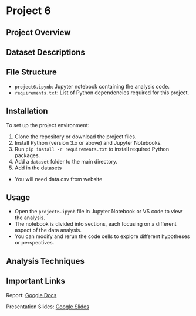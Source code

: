 # Project 6

## Project Overview

## Dataset Descriptions

## File Structure

- `project6.ipynb`: Jupyter notebook containing the analysis code.
- `requirements.txt`: List of Python dependencies required for this project.

## Installation

To set up the project environment:

1. Clone the repository or download the project files.
2. Install Python (version 3.x or above) and Jupyter Notebooks.
3. Run `pip install -r requirements.txt` to install required Python packages.
4. Add a `dataset` folder to the main directory.
5. Add in the datasets

- You will need data.csv from website

## Usage

- Open the `project6.ipynb` file in Jupyter Notebook or VS code to view the analysis.
- The notebook is divided into sections, each focusing on a different aspect of the data analysis.
- You can modify and rerun the code cells to explore different hypotheses or perspectives.

## Analysis Techniques

## Important Links

Report: [Google Docs](https://docs.google.com/document/d/1lk4PDTUPbRsFw_1v2m4nbwlETAYU668Afd8fhLDqwJw/edit?usp=sharing)

Presentation Slides: [Google Slides](https://docs.google.com/presentation/d/1lx_Q9ylxFYrMHktcFgRFGzPBb3JkYZS8v1a3mW9nRFo/edit?usp=sharing)
